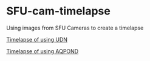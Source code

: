 # SFU-cam-timelapse
Using images from SFU Cameras to create a timelapse

[Timelapse of using UDN](https://streamable.com/3mlthw)

[Timelapse of using AQPOND](https://streamable.com/3edl47)
